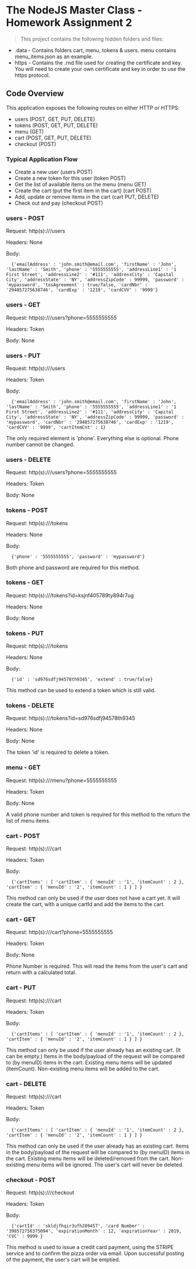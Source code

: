 # The NodeJS Master Class - Homework Assignment 2

> This project contains the following hidden folders and files:
- .data - Contains folders cart, menu, tokens & users. menu contains menu_items.json as an example.
- https - Contains the .rnd file used for creating the certificate and key. You will need to create your own certificate and key in order to use the https protocol.

## Code Overview
This application exposes the following routes on either HTTP or HTTPS:
- users (POST, GET, PUT, DELETE)
- tokens (POST, GET, PUT, DELETE)
- menu (GET)
- cart (POST, GET, PUT, DELETE)
- checkout (POST)

### Typical Application Flow
- Create a new user (users POST)
- Create a new token for this user (token POST)
- Get the list of available items on the menu (menu GET)
- Create the cart (put the first item in the cart) (cart POST)
- Add, update or remove items in the cart (cart PUT, DELETE)
- Check out and pay (checkout POST)

### users - POST
Request: http(s)://<host>/users

Headers: None

Body: 
```
  {'emailAddress' : 'john.smith@email.com', 'firstName' : 'John', 'lastName' : 'Smith', 'phone' : '5555555555', 'addressLine1' : '1 First Street', 'addressLine2' : '#111', 'addressCity' : 'Capital City', 'addressState' : 'NY', 'addressZipCode' : 99999, 'password' : 'mypassword', 'tosAgreement' : true/false, 'cardNbr' : '294857275638746', 'cardExp' : '1219', 'cardCVV' : '9999'}
```

### users - GET
Request: http(s)://<host>/users?phone=5555555555

Headers: Token

Body: None



### users - PUT
Request: http(s)://<host>/users

Headers: Token

Body:
```
  {'emailAddress' : 'john.smith@email.com', 'firstName' : 'John', 'lastName' : 'Smith', 'phone' : '5555555555', 'addressLine1' : '1 First Street', 'addressLine2' : '#111', 'addressCity' : 'Capital City', 'addressState' : 'NY', 'addressZipCode' : 99999, 'password' : 'mypassword', 'cardNbr' : '294857275638746', 'cardExp' : '1219', 'cardCVV' : '9999', 'cartItemCnt' : 1}
```

The only required element is 'phone'. Everything else is optional. Phone number cannot be changed.



### users - DELETE
Request: http(s)://<host>/users?phone=5555555555

Headers: Token

Body: None



### tokens - POST
Request: http(s)://<host>/tokens

Headers: None

Body: 
```
  {'phone' : '5555555555', 'password' : 'mypassword'}
```

Both phone and password are required for this method.



### tokens - GET
Request: http(s)://<host>/tokens?id=ksjnf405789ty894r7ug

Headers: None

Body: None



### tokens - PUT
Request: http(s)://<host>/tokens

Headers: None

Body:
```
  {'id' : 'sd976sdfj94578th9345', 'extend' : true/false}
```

This method can be used to extend a token which is still valid.



### tokens - DELETE
Request: http(s)://<host>/tokens?id=sd976sdfj94578th9345

Headers: None

Body: None

The token 'id' is required to delete a token.



### menu - GET
Request: http(s)://<host>/menu?phone=5555555555

Headers: Token

Body: None

A valid phone number and token is required for this method to the return the list of menu items.



### cart - POST
Request: http(s)://<host>/cart

Headers: Token

Body: 
```
  {'cartItems' : [ 'cartItem' : { 'menuId' : '1', 'itemCount' : 2 }, 'cartItem' : { 'menuId' : '2', 'itemCount' : 1 } ] }
```
This method can only be used if the user does not have a cart yet. It will create the cart, with a unique cartId and add the items to the cart.



### cart - GET
Request: http(s)://<host>/cart?phone=5555555555

Headers: Token

Body: None

Phone Number is required. This will read the items from the user's cart and return with a calculated total.



### cart - PUT
Request: http(s)://<host>/cart

Headers: Token

Body: 
```
  {'cartItems' : [ 'cartItem' : { 'menuId' : '1', 'itemCount' : 2 }, 'cartItem' : { 'menuId' : '2', 'itemCount' : 1 } ] }
```
This method can only be used if the user already has an existing cart. (It can be empty.) Items in the body/payload of the request will be compared to (by menuID) items in the cart. Existing menu items will be updated (itemCount). Non-existing menu items will be added to the cart.



### cart - DELETE
Request: http(s)://<host>/cart

Headers: Token

Body: 
```
  {'cartItems' : [ 'cartItem' : { 'menuId' : '1', 'itemCount' : 2 }, 'cartItem' : { 'menuId' : '2', 'itemCount' : 1 } ] }
```
This method can only be used if the user already has an existing cart. Items in the body/payload of the request will be compared to (by menuID) items in the cart. Existing menu items will be deleted/removed from the cart. Non-existing menu items will be ignored. The user's cart will never be deleted.



### checkout - POST
Request: http(s)://<host>/checkout

Headers: Token

Body: 
```
  {'cartId' : 'skldjfhqir3ufh289457', 'card Number' : '398572756375094', 'expirationMonth' : 12, 'expirationYear' : 2019, 'CVC' : 9999 }
```
This method is used to issue a credit card payment, using the STRIPE service and to confirm the pizza order via email. Upon successful posting of the payment, the user's cart will be emptied.
